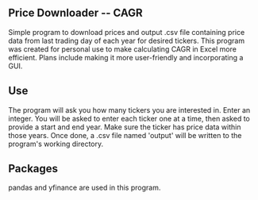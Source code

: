 ## Price Downloader -- CAGR
Simple program to download prices and output .csv file containing price data from last trading day of each year for desired tickers. 
This program was created for personal use to make calculating CAGR in Excel more efficient. Plans include making it more user-friendly and incorporating a GUI.

## Use

The program will ask you how many tickers you are interested in. Enter an integer.
You will be asked to enter each ticker one at a time, then asked to provide a start and end year. Make sure the ticker has price data within those years.
Once done, a .csv file named 'output' will be written to the program's working directory.

## Packages

pandas and yfinance are used in this program.
